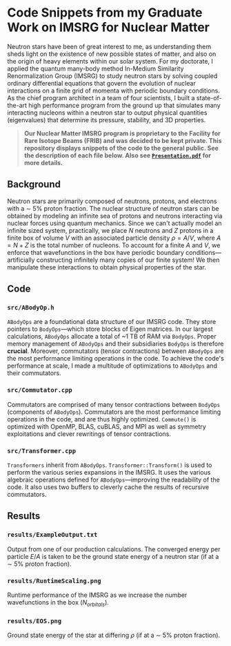 # Code Snippets from my Graduate Work on IMSRG for Nuclear Matter
Neutron stars have been of great interest to me, as understanding them sheds light on the existence of new possible 
states of matter, and also on the origin of heavy elements within our solar system. For my doctorate, I applied the quantum 
many-body method In-Medium Similarity Renormalization Group (IMSRG) to study neutron stars by solving coupled 
ordinary differential equations that govern the evolution of nuclear interactions on a finite grid of momenta with periodic boundary conditions. 
As the chief program architect in a team of four scientists, I built a state-of-the-art high performance program from the 
ground up that simulates many interacting nucleons within a neutron star to output physical quantities (eigenvalues) 
that determine its pressure, stability, and 3D properties.

> **Our Nuclear Matter IMSRG program is proprietary to the Facility for Rare Isotope Beams (FRIB) and was decided to be kept private.
> This repository displays snippets of the code to the general public. See the description of each file below. 
> Also see [`Presentation.pdf`](https://github.com/YaniUdiani/IMSRG_Snippets/blob/main/Presentation.pdf) for more details.**
## Background
Neutron stars are primarily composed of neutrons, protons, and electrons with a ∼ 5% proton fraction.
The nuclear structure of neutron stars can be obtained by modeling an infinite sea of protons and neutrons interacting via nuclear forces using quantum mechanics.
Since we can't actually model an infinite sized system, practically, we place $N$ neutrons and $Z$ protons in a finite 
box of volume $V$ with an associated particle density $\rho=A/V$, where $A=N+Z$ is the total number of nucleons. 
To account for a finite $A$ and $V$, we enforce that wavefunctions in the box have periodic boundary conditions&mdash;artificially 
constructing infinitely many copies of our finite system! We then manipulate these interactions to obtain physical properties of the star. 
## Code
### `src/ABodyOp.h`
`ABodyOps` are a foundational data structure of our IMSRG code. They store pointers to `BodyOps`&mdash;which store blocks of Eigen matrices.
In our largest calculations, `ABodyOps` allocate a total of ~1 TB of RAM via `BodyOps`. 
Proper memory management of `ABodyOps` and their subsidiaries `BodyOps` is therefore **crucial**. 
Moreover, commutators (tensor contractions) between `ABodyOps` are the most performance limiting operations in the code. 
To achieve the code's performance at scale, I made a multitude of optimizations to `ABodyOps` and their commutators.
### `src/Commutator.cpp`
Commutators are comprised of many tensor contractions between `BodyOps` (components of `ABodyOps`). 
Commutators are the most performance limiting operations in the code, and are thus highly optimized. 
`Commute()` is optimized with OpenMP, BLAS, cuBLAS, and MPI as well as symmetry exploitations and clever rewritings of tensor contractions.
### `src/Transformer.cpp`
`Transformers` inherit from `ABodyOps`. `Transformer::Transform()` is used to perform the various series 
expansions in the IMSRG. 
It uses the various algebraic operations defined for `ABodyOps`&mdash;improving the readability of the code. 
It also uses two buffers to cleverly cache the results of recursive commutators.
## Results
### `results/ExampleOutput.txt`
Output from one of our production calculations. The converged energy per particle $E/A$ is taken to be the
ground state energy of a neutron star (if at a ∼ 5% proton fraction).
### `results/RuntimeScaling.png`
Runtime performance of the IMSRG as we increase the number wavefunctions in the box ($N_{orbitals}$). 
### `results/EOS.png`
Ground state energy of the star at differing $\rho$ (if at a ∼ 5% proton fraction). 
